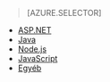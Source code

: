 > [AZURE.SELECTOR]
- [ASP.NET](../articles/application-insights/app-insights-asp-net.md)
- [Java](../articles/application-insights/app-insights-java-get-started.md)
- [Node.js](../articles/application-insights/app-insights-nodejs.md)
- [JavaScript](../articles/application-insights/app-insights-javascript.md)
- [Egyéb](../articles/application-insights/app-insights-platforms.md)


<!--HONumber=Sep16_HO4-->


